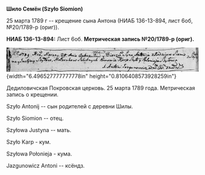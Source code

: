 **Шило Семён (Szyło Siomion)**

25 марта 1789 г -- крещение сына Антона (НИАБ 136-13-894, лист 6об,
№20/1789-р (ориг)).

**НИАБ 136-13-894:** Лист 6об. **Метрическая запись №20/1789-р (ориг).**

![](./media/8ea691bfd3b5c835aecd44cea90c1e6043a04d60.png){width="6.496527777777778in"
height="0.8106408573928259in"}

Дедиловичская Покровская церковь. 25 марта 1789 года. Метрическая запись
о крещении.

Szyło Antonij -- сын родителей с деревни Шилы.

Szyło Siomion -- отец.

Szyłowa Justyna -- мать.

Szyło Karp - кум.

Szyłowa Połonieja - кума.

Jazgunowicz Antoni -- ксёндз.
